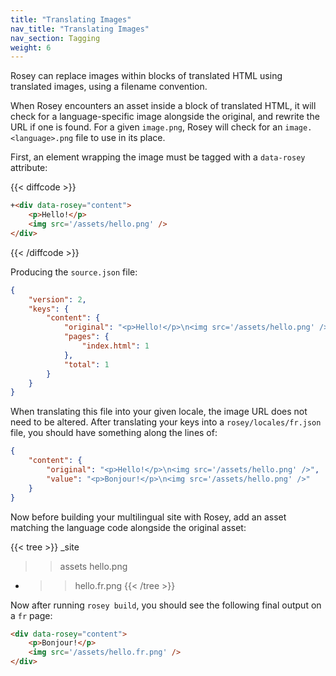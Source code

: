```yaml
---
title: "Translating Images"
nav_title: "Translating Images"
nav_section: Tagging
weight: 6
---
```


Rosey can replace images within blocks of translated HTML using translated images, using a filename convention.

When Rosey encounters an asset inside a block of translated HTML, it will check for a language-specific image alongside the original, and rewrite the URL if one is found. For a given `image.png`, Rosey will check for an `image.<language>.png` file to use in its place.

First, an element wrapping the image must be tagged with a `data-rosey` attribute:

{{< diffcode >}}
```html
+<div data-rosey="content">
    <p>Hello!</p>
    <img src='/assets/hello.png' />
</div>
```
{{< /diffcode >}}

Producing the `source.json` file:

```json
{
    "version": 2,
    "keys": {
        "content": {
            "original": "<p>Hello!</p>\n<img src='/assets/hello.png' />",
            "pages": {
                "index.html": 1
            },
            "total": 1
        }
    }
}
```

When translating this file into your given locale, the image URL does not need to be altered. After translating your keys into a `rosey/locales/fr.json` file, you should have something along the lines of:

```json
{
    "content": {
        "original": "<p>Hello!</p>\n<img src='/assets/hello.png' />",
    	"value": "<p>Bonjour!</p>\n<img src='/assets/hello.png' />"
    }
}
```

Now before building your multilingual site with Rosey, add an asset matching the language code alongside the original asset:

{{< tree >}}
_site
>> assets
   >> hello.png
+   >> hello.fr.png
{{< /tree >}}

Now after running `rosey build`, you should see the following final output on a `fr` page:

```html
<div data-rosey="content">
    <p>Bonjour!</p>
    <img src='/assets/hello.fr.png' />
</div>
```